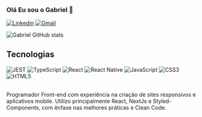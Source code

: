 

### Olá Eu sou o Gabriel 🤚

[![Linkedin](https://img.shields.io/badge/LinkedIn-0077B5?style=for-the-badge&logo=linkedin&logoColor=white)](https://www.linkedin.com/in/gabriel-wojcik/)
[![Gmail](https://img.shields.io/badge/Gmail-D14836?style=for-the-badge&logo=gmail&logoColor=white)](gabrielwojcikv@gmail.com)


![Gabriel GitHub stats](https://github-readme-stats.vercel.app/api?username=GabrielWojcik&show_icons=true&theme=dracula)

## Tecnologias
<div style="display: inline_block">
    <img align="center" alt="JEST" src="https://img.shields.io/badge/Jest-323330?style=for-the-badge&logo=Jest&logoColor=white">
    <img align="center" alt="TypeScript" src="https://img.shields.io/badge/TypeScript-007ACC?style=for-the-badge&logo=typescript&logoColor=white">
    <img align="center" alt="React" src="https://img.shields.io/badge/React-20232A?style=for-the-badge&logo=react&logoColor=61DAFB">
    <img align="center" alt="React Native" src="https://img.shields.io/badge/React_Native-20232A?style=for-the-badge&logo=react&logoColor=61DAFB">
    <img align="center" alt="JavaScript" src="https://img.shields.io/badge/JavaScript-F7DF1E?style=for-the-badge&logo=javascript&logoColor=black">
    <img align="center" alt="CSS3" src="https://img.shields.io/badge/CSS3-1572B6?style=for-the-badge&logo=css3&logoColor=white">
    <img align="center" alt="HTML5" src="https://img.shields.io/badge/HTML5-E34F26?style=for-the-badge&logo=html5&logoColor=white">
</div><br/>

Programador Front-end com experiência na criação de sites responsivos e aplicativos mobile. Utilizo principalmente React, NextJs e Styled-Components, com ênfase nas melhores práticas e Clean Code.

